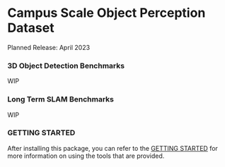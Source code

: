 # Campus Scale Object Perception Dataset

Planned Release: April 2023


### 3D Object Detection Benchmarks

WIP

### Long Term SLAM Benchmarks

WIP

### GETTING STARTED

After installing this package, you can refer to the [GETTING STARTED](./docs/GETTING_STARTED.md) for more information on using the tools that are provided.

